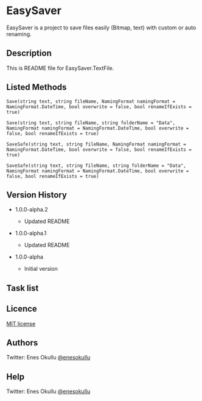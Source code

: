 # EasySaver

EasySaver is a project to save files easily (Bitmap, text) with custom or auto renaming.

## Description

This is README file for EasySaver.TextFile.

## Listed Methods
```
Save(string text, string fileName, NamingFormat namingFormat = NamingFormat.DateTime, bool overwrite = false, bool renameIfExists = true)
```
```
Save(string text, string fileName, string folderName = "Data", NamingFormat namingFormat = NamingFormat.DateTime, bool overwrite = false, bool renameIfExists = true)
```
```
SaveSafe(string text, string fileName, NamingFormat namingFormat = NamingFormat.DateTime, bool overwrite = false, bool renameIfExists = true)
```
```
SaveSafe(string text, string fileName, string folderName = "Data", NamingFormat namingFormat = NamingFormat.DateTime, bool overwrite = false, bool renameIfExists = true)
```

## Version History

* 1.0.0-alpha.2
    * Updated README

* 1.0.0-alpha.1
    * Updated README

* 1.0.0-alpha
    * Initial version

## Task list

## Licence
[MIT license](https://github.com/meokullu/EasySaver/blob/master/LICENSE)

## Authors
Twitter: Enes Okullu [@enesokullu](https://twitter.com/EnesOkullu)

## Help
Twitter: Enes Okullu [@enesokullu](https://twitter.com/EnesOkullu)